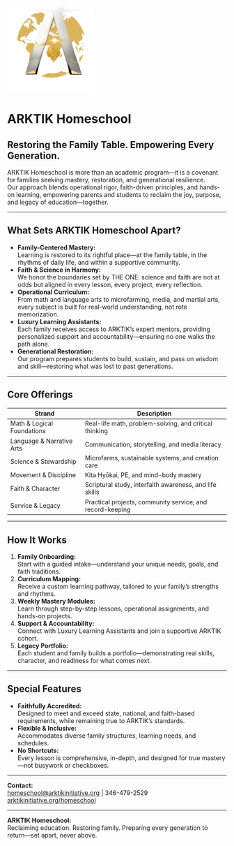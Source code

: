<img src="../../assets/ARKTIK%20Logo.png" alt="ARKTIK Logo" width="200">

# ARKTIK Homeschool

## Restoring the Family Table. Empowering Every Generation.

ARKTIK Homeschool is more than an academic program—it is a covenant for families seeking mastery, restoration, and generational resilience.  
Our approach blends operational rigor, faith-driven principles, and hands-on learning, empowering parents and students to reclaim the joy, purpose, and legacy of education—together.

---

## What Sets ARKTIK Homeschool Apart?

- **Family-Centered Mastery:**  
  Learning is restored to its rightful place—at the family table, in the rhythms of daily life, and within a supportive community.
- **Faith & Science in Harmony:**  
  We honor the boundaries set by THE ONE: science and faith are not at odds but aligned in every lesson, every project, every reflection.
- **Operational Curriculum:**  
  From math and language arts to microfarming, media, and martial arts, every subject is built for real-world understanding, not rote memorization.
- **Luxury Learning Assistants:**  
  Each family receives access to ARKTIK’s expert mentors, providing personalized support and accountability—ensuring no one walks the path alone.
- **Generational Restoration:**  
  Our program prepares students to build, sustain, and pass on wisdom and skill—restoring what was lost to past generations.

---

## Core Offerings

| Strand                     | Description                                                |
|----------------------------|------------------------------------------------------------|
| Math & Logical Foundations | Real-life math, problem-solving, and critical thinking     |
| Language & Narrative Arts  | Communication, storytelling, and media literacy            |
| Science & Stewardship      | Microfarms, sustainable systems, and creation care         |
| Movement & Discipline      | Kita Hyōkai, PE, and mind-body mastery                     |
| Faith & Character          | Scriptural study, interfaith awareness, and life skills    |
| Service & Legacy           | Practical projects, community service, and record-keeping  |

---

## How It Works

1. **Family Onboarding:**  
   Start with a guided intake—understand your unique needs, goals, and faith traditions.
2. **Curriculum Mapping:**  
   Receive a custom learning pathway, tailored to your family’s strengths and rhythms.
3. **Weekly Mastery Modules:**  
   Learn through step-by-step lessons, operational assignments, and hands-on projects.
4. **Support & Accountability:**  
   Connect with Luxury Learning Assistants and join a supportive ARKTIK cohort.
5. **Legacy Portfolio:**  
   Each student and family builds a portfolio—demonstrating real skills, character, and readiness for what comes next.

---

## Special Features

- **Faithfully Accredited:**  
  Designed to meet and exceed state, national, and faith-based requirements, while remaining true to ARKTIK’s standards.
- **Flexible & Inclusive:**  
  Accommodates diverse family structures, learning needs, and schedules.
- **No Shortcuts:**  
  Every lesson is comprehensive, in-depth, and designed for true mastery—not busywork or checkboxes.

---

**Contact:**  
homeschool@arktikinitiative.org | 346-479-2529  
[arktikinitiative.org/homeschool](https://arktikinitiative.org/homeschool)

---

**ARKTIK Homeschool:**  
Reclaiming education. Restoring family. Preparing every generation to return—set apart, never above.

